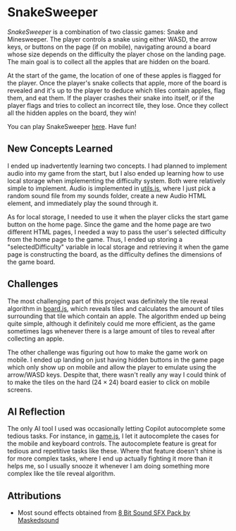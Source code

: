 # SnakeSweeper

_SnakeSweeper_ is a combination of two classic games: Snake and Minesweeper. The player controls a snake using either WASD, the arrow keys, or buttons on the page (if on mobile), navigating around a board whose size depends on the difficulty the player chose on the landing page. The main goal is to collect all the apples that are hidden on the board.

At the start of the game, the location of one of these apples is flagged for the player. Once the player's snake collects that apple, more of the board is revealed and it's up to the player to deduce which tiles contain apples, flag them, and eat them. If the player crashes their snake into itself, or if the player flags and tries to collect an incorrect tile, they lose. Once they collect all the hidden apples on the board, they win!

You can play SnakeSweeper [here](https://cs195.harismehuljic.com/). Have fun!

## New Concepts Learned

I ended up inadvertently learning two concepts. I had planned to implement audio into my game from the start, but I also ended up learning how to use local storage when implementing the difficulty system. Both were relatively simple to implement. Audio is implemented in [utils.js](static/js/utils.js), where I just pick a random sound file from my sounds folder, create a new Audio HTML element, and immediately play the sound through it.

As for local storage, I needed to use it when the player clicks the start game button on the home page. Since the game and the home page are two different HTML pages, I needed a way to pass the user's selected difficulty from the home page to the game. Thus, I ended up storing a "selectedDifficulty" variable in local storage and retrieving it when the game page is constructing the board, as the difficulty defines the dimensions of the game board.

## Challenges

The most challenging part of this project was definitely the tile reveal algorithm in [board.js](static/js/board.js), which reveals tiles and calculates the amount of tiles surrounding that tile which contain an apple. The algorithm ended up being quite simple, although it definitely could me more efficient, as the game sometimes lags whenever there is a large amount of tiles to reveal after collecting an apple.

The other challenge was figuring out how to make the game work on mobile. I ended up landing on just having hidden buttons in the game page which only show up on mobile and allow the player to emulate using the arrow/WASD keys. Despite that, there wasn't really any way I could think of to make the tiles on the hard ($24\times 24$) board easier to click on mobile screens.

## AI Reflection

The only AI tool I used was occasionally letting Copilot autocomplete some tedious tasks. For instance, in [game.js](static/js/game.js), I let it autocomplete the cases for the mobile and keyboard controls. The autocomplete feature is great for tedious and repetitive tasks like these. Where that feature doesn't shine is for more complex tasks, where I end up actually fighting it more than it helps me, so I usually snooze it whenever I am doing something more complex like the tile reveal algorithm.

## Attributions

- Most sound effects obtained from [8 Bit Sound SFX Pack by Maskedsound](https://maskedsound.itch.io/8-bit-sfx-pack)
